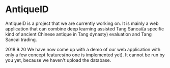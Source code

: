# AntiqueID
AntiqueID is a project that we are currently working on. It is mainly a web application that can combine deep learning assisted Tang Sancai(a specific kind of ancient Chinese antique in Tang dynasty) evaluation and Tang Sancai trading.

2018.9.20 We have now come up with a demo of our web application with only a few concept features(no one is implemented yet). It cannot be run by you yet, because we haven't upload the database.
